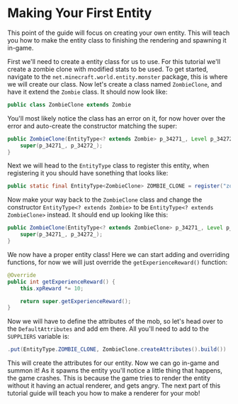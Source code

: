 # Making Your First Entity

This point of the guide will focus on creating your own entity. This will teach you how to make the entity class to finishing the rendering and spawning it in-game.

First we'll need to create a entity class for us to use. For this tutorial we'll create a zombie clone with modified stats to be used. To get started, navigate to the ``net.minecraft.world.entity.monster`` package, this is where we will create our class. Now let's create a class named ``ZombieClone``, and have it extend the ``Zombie`` class. It should now look like:

```java
public class ZombieClone extends Zombie
```

You'll most likely notice the class has an error on it, for now hover over the error and auto-create the constructor matching the super:

```java
public ZombieClone(EntityType<? extends Zombie> p_34271_, Level p_34272_) {
    super(p_34271_, p_34272_);
}
```

Next we will head to the ``EntityType`` class to register this entity, when registering it you should have sonething that looks like:

```java
public static final EntityType<ZombieClone> ZOMBIE_CLONE = register("zombie_clone", Builder.<ZombieClone>of(ZombieClone::new, MobCategory.MONSTER).sized(0.6F, 1.95F).clientTrackingRange(8));
```

Now make your way back to the ``ZombieClone`` class and change the constructor ``EntityType<? extends Zombie>`` to be ``EntityType<? extends ZombieClone>`` instead. It should end up looking like this:

```java
public ZombieClone(EntityType<? extends ZombieClone> p_34271_, Level p_34272_) {
    super(p_34271_, p_34272_);
}
```

We now have a proper entity class! Here we can start adding and overriding functions, for now we will just override the ``getExperienceReward()`` function:

```java
@Override
public int getExperienceReward() {
    this.xpReward *= 10;

    return super.getExperienceReward();
}
```

Now we will have to define the attributes of the mob, so let's head over to the ``DefaultAttributes`` and add em there. All you'll need to add to the ``SUPPLIERS`` variable is:

```java
.put(EntityType.ZOMBIE_CLONE, ZombieClone.createAttributes().build())
```

This will create the attributes for our entity. Now we can go in-game and summon it! As it spawns the entity you'll notice a little thing that happens, the game crashes. This is because the game tries to render the entity without it having an actual renderer, and gets angry. The next part of this tutorial guide will teach you how to make a renderer for your mob!